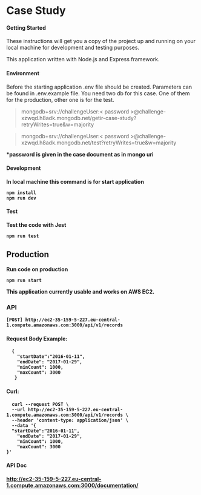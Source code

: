 # Case Study

  #### Getting Started
These instructions will get you a copy of the project up and running on your local machine for development and testing purposes.

This application written with Node.js and Express framework.

#### Environment
Before the starting application .env file should be created. Parameters can be found in .env.example file. You need two db for this case. One of them for the production, other one is for the test.

>mongodb+srv://challengeUser:< password >@challenge-xzwqd.h8adk.mongodb.net/getir-case-study?retryWrites=true&w=majority

>mongodb+srv://challengeUser:< password >@challenge-xzwqd.h8adk.mongodb.net/test?retryWrites=true&w=majority

<b>*password is given in the case document as in mongo uri<b>

#### Development
In local machine this command is for start application

    npm install
    npm run dev
 #### Test
 Test the code with Jest

    npm run test

## Production
Run code on production

    npm run start
    
This application currently usable and works on AWS EC2.
### API

`[POST] http://ec2-35-159-5-227.eu-central-1.compute.amazonaws.com:3000/api/v1/records`
  #### Request Body Example:
      {  
        "startDate":"2016-01-11",
        "endDate": "2017-01-29",
        "minCount": 1000,
        "maxCount": 3000
       }
#### Curl:

      curl --request POST \
      --url http://ec2-35-159-5-227.eu-central-1.compute.amazonaws.com:3000/api/v1/records \
      --header 'content-type: application/json' \
      --data '{
      "startDate":"2016-01-11",
    	"endDate": "2017-01-29",
    	"minCount": 1000,
    	"maxCount": 3000
    }'
#### API Doc

  http://ec2-35-159-5-227.eu-central-1.compute.amazonaws.com:3000/documentation/


